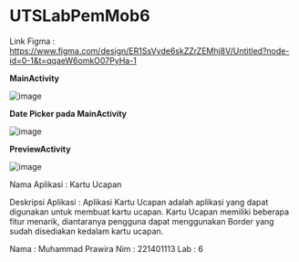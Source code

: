 ﻿# UTSLabPemMob6

Link Figma :
https://www.figma.com/design/ER1SsVyde6skZZrZEMhj8V/Untitled?node-id=0-1&t=qqaeW6omkO07PyHa-1


**MainActivity**

![image](https://github.com/user-attachments/assets/7f523720-7608-4d5e-bd3b-90a4289ee04b)


**Date Picker pada MainActivity**

![image](https://github.com/user-attachments/assets/2f2aaa7a-e128-4973-ac67-d3a78217bd78)


**PreviewActivity**

![image](https://github.com/user-attachments/assets/c374b274-2cc2-4bbb-a296-fe342ce5ed09)

Nama Aplikasi : Kartu Ucapan

Deskripsi Aplikasi : 
Aplikasi Kartu Ucapan adalah aplikasi yang dapat digunakan untuk membuat kartu ucapan.
Kartu Ucapan memiliki beberapa fitur menarik, diantaranya pengguna dapat menggunakan Border yang sudah disediakan kedalam kartu ucapan. 

Nama : Muhammad Prawira
Nim : 221401113
Lab : 6
